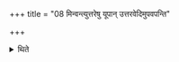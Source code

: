 +++
title = "08 मिन्वन्त्युत्तरेषु यूपान् उत्तरवेदिमुपवपन्ति"

+++

<details><summary>थिते</summary>

8. In the next (Cāturmāsya-sacrifices) they fix the sacrificial posts; they prepare the Utteravedi.  
</details>
